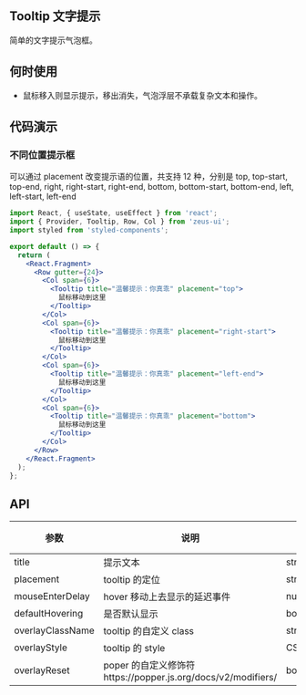 ## Tooltip 文字提示

简单的文字提示气泡框。

## 何时使用

- 鼠标移入则显示提示，移出消失，气泡浮层不承载复杂文本和操作。

## 代码演示

### 不同位置提示框

可以通过 placement 改变提示语的位置，共支持 12 种，分别是 top, top-start, top-end, right, right-start, right-end, bottom, bottom-start, bottom-end, left, left-start, left-end

```jsx
import React, { useState, useEffect } from 'react';
import { Provider, Tooltip, Row, Col } from 'zeus-ui';
import styled from 'styled-components';

export default () => {
  return (
    <React.Fragment>
      <Row gutter={24}>
        <Col span={6}>
          <Tooltip title="温馨提示：你真乖" placement="top">
            鼠标移动到这里
          </Tooltip>
        </Col>
        <Col span={6}>
          <Tooltip title="温馨提示：你真乖" placement="right-start">
            鼠标移动到这里
          </Tooltip>
        </Col>
        <Col span={6}>
          <Tooltip title="温馨提示：你真乖" placement="left-end">
            鼠标移动到这里
          </Tooltip>
        </Col>
        <Col span={6}>
          <Tooltip title="温馨提示：你真乖" placement="bottom">
            鼠标移动到这里
          </Tooltip>
        </Col>
      </Row>
    </React.Fragment>
  );
};
```

## API

| 参数             | 说明                                                         | 类型                    | 默认值 |
| ---------------- | ------------------------------------------------------------ | ----------------------- | ------ |
| title            | 提示文本                                                     | string&#124;JSX.Element | -      |
| placement        | tooltip 的定位                                               | string                  | 'top'  |
| mouseEnterDelay  | hover 移动上去显示的延迟事件                                 | number                  | 0      |
| defaultHovering  | 是否默认显示                                                 | boolean                 | false  |
| overlayClassName | tooltip 的自定义 class                                       | string                  | 'top'  |
| overlayStyle     | tooltip 的 style                                             | CSSObject               | 'top'  |
| overlayReset     | poper 的自定义修饰符https://popper.js.org/docs/v2/modifiers/ | boolean                 | false  |
